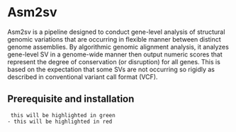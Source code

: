 # Asm2sv

Asm2sv is a pipeline designed to conduct gene-level analysis of structural genomic variations that are occurring in flexible manner between distinct genome assemblies. By algorithmic genomic alignment analysis, it analyzes gene-level SV in a genome-wide manner then output numeric scores that represent the degree of conservation (or disruption) for all genes. This is based on the expectation that some SVs are not occurring so rigidly as described in conventional variant call format (VCF).  



## Prerequisite and installation

```
 this will be highlighted in green
- this will be highlighted in red
```
